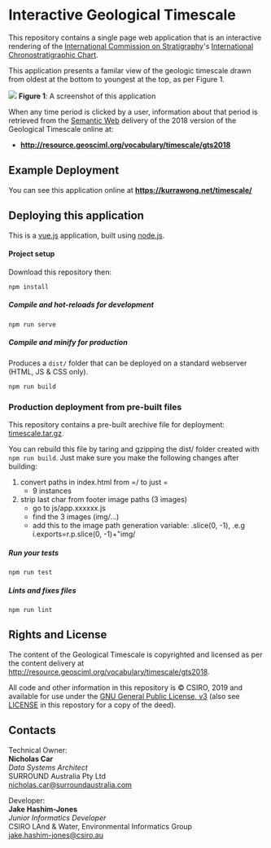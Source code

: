 # Interactive Geological Timescale
This repository contains a single page web application that is an interactive rendering of the [International Commission on Stratigraphy](http://www.stratigraphy.org)'s [International Chronostratigraphic Chart](https://stratigraphy.org/chart).

This application presents a familar view of the geologic timescale drawn from oldest at the bottom to youngest at the top, as per Figure 1.

![](screenshot.png)
**Figure 1**: A screenshot of this application

When any time period is clicked by a user, information about that period is retrieved from the [Semantic Web](https://www.w3.org/standards/semanticweb/) delivery of the 2018 version of the Geological Timescale online at:

* **<http://resource.geosciml.org/vocabulary/timescale/gts2018>**


## Example Deployment
You can see this application online at **<https://kurrawong.net/timescale/>**


## Deploying this application
This is a [vue.js](https://vuejs.org/) application, built using [node.js](https://nodejs.org/en/).

#### Project setup
Download this repository then:
```
npm install
```

##### Compile and hot-reloads for development
```
npm run serve
```

##### Compile and minify for production
Produces a `dist/` folder that can be deployed on a standard webserver (HTML, JS & CSS only).
```
npm run build
```

### Production deployment from pre-built files
This repository contains a pre-built arechive file for deployment: [timescale.tar.gz](timescale.tar.gz).

You can rebuild this file by taring and gzipping the dist/ folder created with `npm run build`. Just make sure you make the following changes after building:

1. convert paths in index.html from =/ to just =
    * 9 instances
2. strip last char from footer image paths (3 images)
    * go to js/app.xxxxxx.js
    * find the 3 images (img/...)
    * add this to the image path generation variable: .slice(0, -1), .e.g i.exports=r.p.slice(0, -1)+"img/


##### Run your tests
```
npm run test
```

##### Lints and fixes files
```
npm run lint
```

## Rights and License
The content of the Geological Timescale is copyrighted and licensed as per the content delivery at <http://resource.geosciml.org/vocabulary/timescale/gts2018>.

All code and other information in this repository is &copy; CSIRO, 2019 and available for use under the [GNU General Public License, v3](https://www.gnu.org/licenses/gpl-3.0.en.html) (also see [LICENSE](LICENSE) in this repostory for a copy of the deed).


## Contacts
Technical Owner:  
**Nicholas Car**  
*Data Systems Architect*  
SURROUND Australia Pty Ltd  
<nicholas.car@surroundaustralia.com>

Developer:  
**Jake Hashim-Jones**  
*Junior Informatics Developer*  
CSIRO LAnd & Water, Environmental Informatics Group  
<jake.hashim-jones@csiro.au>  
